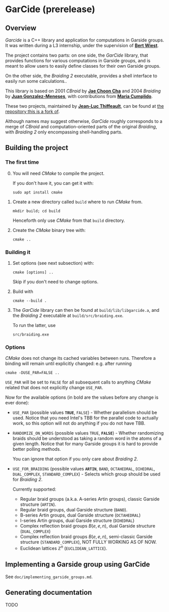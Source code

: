 # GarCide (prerelease)

## Overview

_Garcide_ is a C++ library and application for computations in Garside groups. It was written during a L3 internship, under the supervision of **[Bert Wiest](https://perso.univ-rennes1.fr/bertold.wiest/)**.

The project contains two parts: on one side, the _GarCide_ library, that provides functions for various computations in Garside groups, and is meant to allow users to easily define classes for their own Garside groups.

On the other side, the _Braiding 2_ executable, provides a shell interface to easily run some calculations..

This library is based on 2001 _CBraid_ by **[Jae Choon Cha](http://gt.postech.ac.kr/~jccha/)** and 2004 _Braiding_ by **[Juan Gonzalez-Meneses](http://personal.us.es/meneses/)**, with contributions from **[Maria Cumplido](https://personal.us.es/cumplido/)**.

These two projects, maintained by **[Jean-Luc Thiffeault](http://www.math.wisc.edu/~jeanluc)**, can be found at [the repository this is a fork of](https://github.com/jeanluct/cbraid).

Although names may suggest otherwise, _GarCide_ roughly corresponds to a merge of _CBraid_ and computation-oriented parts of the original _Braiding_, with _Braiding 2_ only encompassing shell-handling parts.

## Building the project

### The first time

0)  You will need _CMake_ to compile the project.

    If you don't have it, you can get it with:

    ```
    sudo apt install cmake
    ```

1)  Create a new directory called `build` where to run _CMake_ from.
    ```
    mkdir build; cd build
    ```
    Henceforth only use _CMake_ from that `build` directory.

2)  Create the _CMake_ binary tree with: 
    ```
    cmake ..
    ```

### Building it

1)  Set options (see next subsection) with:
    ```
    cmake [options] ..
    ```
    Skip if you don't need to change options.

2)  Build with
    ```
    cmake --build .
    ```

3)  The _GarCide_ library can then be found at `build/lib/libgarcide.a`, and the _Braiding 2_ executable at `build/src/braiding.exe`.

    To run the latter, use
    ```
    src/braiding.exe
    ```

### Options

_CMake_ does not change its cached variables between runs. Therefore a binding will remain until explicitly changed: e.g. after running
```
cmake -DUSE_PAR=FALSE ..
```
`USE_PAR` will be set to `FALSE` for all subsequent calls to anything _CMake_ related that does not explicitly change `USE_PAR`.

Now for the available options (in bold are the values before any change is ever done):

*   `USE_PAR` (possible values __`TRUE`__, `FALSE`) - Whether parallelism should be used. Notice that you need Intel's TBB for the parallel code to actually work, so this option will not do anything if you do not have TBB.

*   `RANDOMIZE_ON_WORDS` (possible values `TRUE`, __`FALSE`__) - Whether randomizing braids should be understood as taking a random word in the atoms of a given length. Notice that for many Garside groups it is hard to provide better polling methods.

    You can ignore that option if you only care about _Braiding 2_.

*   `USE_FOR_BRAIDING` (possible values __`ARTIN`__, `BAND`, `OCTAHEDRAL`, `DIHEDRAL`, `DUAL_COMPLEX`, `STANDARD_COMPLEX`) - Selects which group should be used for _Braiding 2_.

    Currently supported: 
    * Regular braid groups (a.k.a. A-series Artin groups), classic Garside structure (`ARTIN`).
    * Regular braid groups, dual Garside structure (`BAND`).
    * B-series Artin groups, dual Garside structure (`OCTAHEDRAL`)
    * I-series Artin groups, dual Garside structure (`DIHEDRAL`)
    * Complex reflection braid groups $B(e, e, n)$, dual Garside structure (`DUAL_COMPLEX`)
    * Complex reflection braid groups $B(e, e, n)$, semi-classic Garside structure (`STANDARD_COMPLEX`), NOT FULLY WORKING AS OF NOW.
    * Euclidean lattices $\mathbb Z^n$ (`EUCLIDEAN_LATTICE`).

## Implementing a Garside group using GarCide

See `doc/implementing_garside_groups.md`.

## Generating documentation

TODO